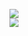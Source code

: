 [![](https://img.shields.io/badge/Made%20With-Github%20Spray-lightgrey.svg?style=for-the-badge&logo=github)](https://github.com/Annihil/github-spray#18606)  
[![](https://i.imgur.com/2DrTn0Z.gif)](https://github.com/Annihil/github-spray)